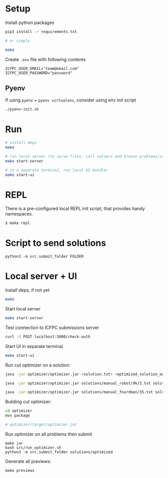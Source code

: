 # Setup

Install python packages

```bash
pip3 install -r requirements.txt

# or simply

make
```

Create `.env` file with following contents

```
ICFPC_USER_EMAIL="team@email.com"
ICFPC_USER_PASSWORD="password"
```

## Pyenv

If using `pyenv` + `pyenv virtualenv`, consider using env init script

```bash
./pyenv-init.sh
```

# Run

```bash
# install deps
make

# run local server (to serve files, call solvers and browse problems/solutions)
make start-server

# in a separate terminal, run local UI bundler
make start-ui
```

# REPL

There is a pre-configured local REPL init script, that provides handy namespaces.

```bash
$ make repl
```

# Script to send solutions

```
python3 -m src.submit_folder FOLDER
```

# Local server + UI

Install deps, if not yet
```bash
make
```

Start local server

```bash
make start-server
```

Test connection to ICFPC submissions server

```bash
curl -X POST localhost:5000/check-auth
```

Start UI in separate terminal
```bash
make start-ui
```

Run cut optimizer on a solution:

```bash
java -jar optimizer/optimizer.jar <solution.txt> <optimized_solution_out.txt> <target.png> [<initial state json>]

java -jar optimizer/optimizer.jar solutions/manual_robot/9k/2.txt solutions/manual_robot/9k/2.opt.txt problems/2.png

java -jar optimizer/optimizer.jar solutions/manual_fourdman/35.txt solutions/manual_fourdman/35.opt.txt problems/35.png problems/35.initial.json
```

Building cut optimizer:
```bash
cd optimizer
mvn package

# optimizer/target/optimizer.jar
```

Run optimizer on all problems then submit
```
make jar
bash src/run_optimizer.sh
python3 -m src.submit_folder solutions/optimized
```

Generate all previews:
```
make previews
```
